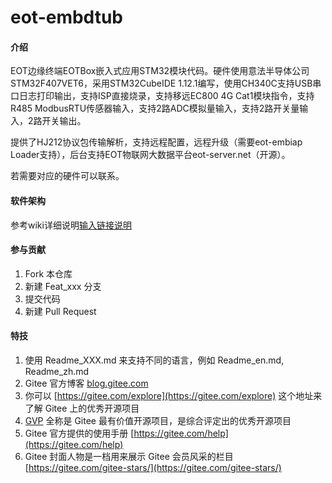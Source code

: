 # eot-embdtub

#### 介绍
EOT边缘终端EOTBox嵌入式应用STM32模块代码。硬件使用意法半导体公司STM32F407VET6，采用STM32CubeIDE 1.12.1编写，使用CH340C支持USB串口日志打印输出，支持ISP直接烧录，支持移远EC800 4G Cat1模块指令，支持R485 ModbusRTU传感器输入，支持2路ADC模拟量输入，支持2路开关量输入，2路开关输出。

提供了HJ212协议包传输解析，支持远程配置，远程升级（需要eot-embiap Loader支持），后台支持EOT物联网大数据平台eot-server.net（开源）。

若需要对应的硬件可以联系。

#### 软件架构
参考wiki详细说明[输入链接说明](https://gitee.com/bigbook2000/eot-embdtub.wiki.git)

#### 参与贡献

1.  Fork 本仓库
2.  新建 Feat_xxx 分支
3.  提交代码
4.  新建 Pull Request


#### 特技

1.  使用 Readme\_XXX.md 来支持不同的语言，例如 Readme\_en.md, Readme\_zh.md
2.  Gitee 官方博客 [blog.gitee.com](https://blog.gitee.com)
3.  你可以 [https://gitee.com/explore](https://gitee.com/explore) 这个地址来了解 Gitee 上的优秀开源项目
4.  [GVP](https://gitee.com/gvp) 全称是 Gitee 最有价值开源项目，是综合评定出的优秀开源项目
5.  Gitee 官方提供的使用手册 [https://gitee.com/help](https://gitee.com/help)
6.  Gitee 封面人物是一档用来展示 Gitee 会员风采的栏目 [https://gitee.com/gitee-stars/](https://gitee.com/gitee-stars/)
